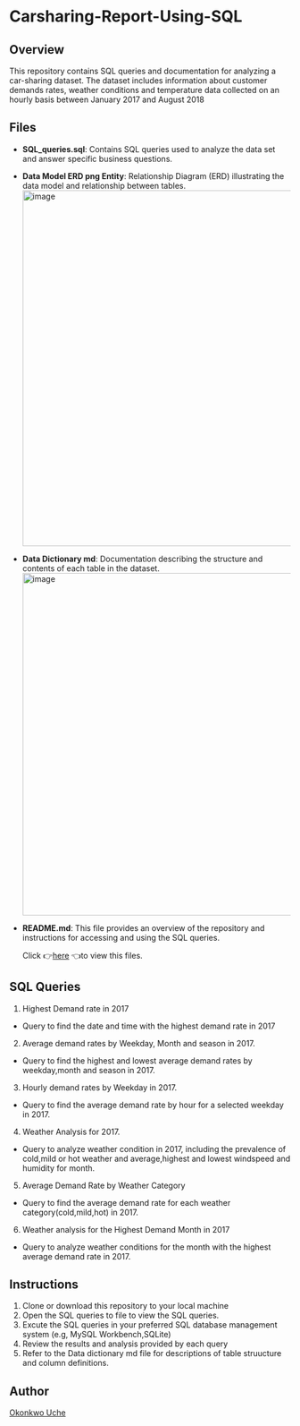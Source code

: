 # Carsharing-Report-Using-SQL
## Overview
This repository contains SQL queries and documentation for analyzing a car-sharing dataset. The dataset includes information about customer demands rates, weather conditions and temperature data collected on an hourly basis between January 2017 and August 2018
## Files
- **SQL_queries.sql**: Contains SQL queries used to analyze the data set and answer specific business questions.
- **Data Model ERD png Entity**: Relationship Diagram (ERD) illustrating the data model and relationship between tables.
  <img width="636" alt="image" src="https://github.com/user-attachments/assets/1d192b31-fb7b-4983-bc22-1b06d1a7c3a2" />

- **Data Dictionary md**: Documentation describing the structure and contents of each table in the dataset.
  <img width="612" alt="image" src="https://github.com/user-attachments/assets/bb9c2648-95f9-4231-95de-5178b5f4a144" />

- **README.md**: This file provides an overview of the repository and instructions for accessing and using the SQL queries.
  
  Click 👉[here](https://drive.google.com/drive/folders/1pTGVIG2ZiC-okZywgFxUgeVXhXp1PMQn?usp=sharing) 👈to view this files.

## SQL Queries
1. Highest Demand rate in 2017
- Query to find the date and time with the highest demand rate in 2017
2. Average demand rates by Weekday, Month and season in 2017.
- Query to find the highest and lowest average demand rates by weekday,month and season in 2017.
3. Hourly demand rates by Weekday in 2017.
- Query to find the average demand rate by hour for a selected weekday in 2017.
4. Weather Analysis for 2017.
- Query to analyze weather condition in 2017, including the prevalence of cold,mild or hot weather and average,highest and lowest windspeed and humidity for month.
5. Average Demand Rate by Weather Category
- Query to find the average demand rate for each weather category(cold,mild,hot) in 2017.
6. Weather analysis for the Highest Demand Month in 2017
- Query to analyze weather conditions for the month with the highest average demand rate in 2017.
## Instructions
1. Clone or download this repository to your local machine
2. Open the SQL queries to file to view the SQL queries.
3. Excute the SQL queries in your preferred SQL database management system (e.g, MySQL Workbench,SQLite)
4. Review the results and analysis provided by each query
5. Refer to the Data dictionary md file for descriptions of table struucture and column definitions.
  ## Author
  [Okonkwo Uche](https://www.linkedin.com/in/okonkwo-uche-28891a295)
